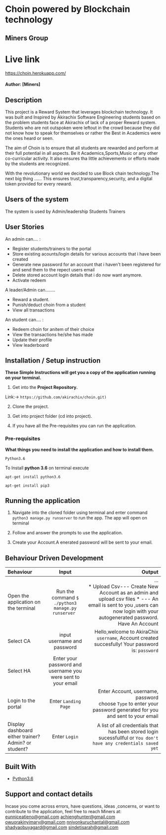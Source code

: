 # Choin powered by Blockchain technology

## Miners Group

# Live link 
 https://choin.herokuapp.com/

#### Author: [Miners]

## Description

This project is a Reward System that leverages blockchain technology.
It was built and Inspired by Akirachix Software Engineering students based on the problem students face at Akirachix of lack of a proper Reward system.
Students who are not outspoken were leftout in the crowd because they did not know how to speak for themselves or rather the Best in Academics were the ones heard or seen.

The aim of Choin is to ensure that all students are rewarded and perform at their full potential in all aspects.
Be it Academics,Sports,Music or any other co-curricular activity.
It also ensures tha little achievements or efforts made by the students are recognized.

With the revolutionary world we decided to use Block chain technology.The next big thing ......
This ensures trust,transparency,security, and a digital token provided for every reward.
## Users of the system
The system is used by
Admin/leadership
Students
Trainers
## User Stories
An admin can.... :
* Register students/trainers to the  portal
* Store existing acounts/login details for various accounts that i have been created
* Generate new password for an account that i haven't  been registered for and send them to the repect users email  
* Delete stored account login details that i do now want anymore.
* Activate redeem

A leader/Admin can........
* Reward a student.
* Punish/deduct choin from a student
* View all transactions

An student can.... :
* Redeem choin for anitem of their choice
* View the transactions he/she has made
* Update their profile 
* View leaderboard



## Installation / Setup instruction

**These Simple Instructions will get you a copy of the application running on your terminal.**

1. Get into the **Project Repository.**

Link:-> ```https://github.com/akirachix/choin.git)```

2. Clone the project.

3. Get into project folder (cd into project).

4. If you have all the Pre-requisites you can run the application.

### Pre-requisites

**What things you need to install the application and how to install them.**

```
Python3.6
```

To Install **python 3.6** on terminal execute

```
apt-get install python3.6
```

```
apt-get install pip3
```

## Running the application

1. Navigate into the cloned folder using terminal and enter command `python3 manage.py runserver` to run the app.
The app will open on terminal 

2. Follow and answer the prompts to use the application.

3. Create your Account.A enerated password will be sent to your email.



## Behaviour Driven Development
| Behaviour | Input | Output |
| :---------------- | :---------------: | ------------------: |
|Open the application on the terminal | Run the command ```$ ./python3 manage.py runserver ```|... <br>* Upload Csv---  Create New Account as an admin and upload csv files * --- An email is sent to you ,users can now login with your autogenerated password. Have An Account |
|Select  CA| input username and password| Hello,welcome to AkiraChix ```username```, Account created succesfully!  Your password is: ```password```|
|Select HA  | Enter your password and username you were sent to your email| 
|Login to  the portal| Enter ```Landing Page```|Enter Account, username, password<br>choose ```Type``` to enter your password  generated for you and sent to your email
|Display dashboard either trainer? Admin? or student?| Enter ```Login```|A list of all credentials that has been stored login sucessfullful or ```You don't have any credentials saved yet``` |

## Built With

* [Python3.6](https://docs.python.org/3/)

## Support and contact details
 Incase you come across errors, have questions, ideas ,concerns, or want to contribute to the application, feel free to reach Miners at:
 eunniceatieno@gmail.com
 achienghunter@gmail.com
 owuorakinyimary@gmail.com
 nniyonkuruchantal@gmail.com
 shadyaobuyagard@gmail.com
 sindetisarah@gmail.com